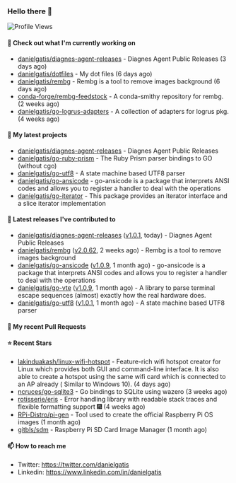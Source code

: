 ### Hello there 👋

![Profile Views](https://komarev.com/ghpvc/?username=danielgatis&label=PROFILE+VIEWS)

#### 👷 Check out what I'm currently working on

- [danielgatis/diagnes-agent-releases](https://github.com/danielgatis/diagnes-agent-releases) - Diagnes Agent Public Releases (3 days ago)
- [danielgatis/dotfiles](https://github.com/danielgatis/dotfiles) - My dot files (6 days ago)
- [danielgatis/rembg](https://github.com/danielgatis/rembg) - Rembg is a tool to remove images background (6 days ago)
- [conda-forge/rembg-feedstock](https://github.com/conda-forge/rembg-feedstock) - A conda-smithy repository for rembg. (2 weeks ago)
- [danielgatis/go-logrus-adapters](https://github.com/danielgatis/go-logrus-adapters) - A collection of adapters for logrus pkg. (4 weeks ago)

#### 🌱 My latest projects

- [danielgatis/diagnes-agent-releases](https://github.com/danielgatis/diagnes-agent-releases) - Diagnes Agent Public Releases
- [danielgatis/go-ruby-prism](https://github.com/danielgatis/go-ruby-prism) - The Ruby Prism parser bindings to GO (without cgo)
- [danielgatis/go-utf8](https://github.com/danielgatis/go-utf8) - A state machine based UTF8 parser
- [danielgatis/go-ansicode](https://github.com/danielgatis/go-ansicode) - go-ansicode is a package that interprets ANSI codes and allows you to register a handler to deal with the operations
- [danielgatis/go-iterator](https://github.com/danielgatis/go-iterator) - This package provides an iterator interface and a slice iterator implementation

#### 🔭 Latest releases I've contributed to

- [danielgatis/diagnes-agent-releases](https://github.com/danielgatis/diagnes-agent-releases) ([v1.0.1](https://github.com/danielgatis/diagnes-agent-releases/releases/tag/v1.0.1), today) - Diagnes Agent Public Releases
- [danielgatis/rembg](https://github.com/danielgatis/rembg) ([v2.0.62](https://github.com/danielgatis/rembg/releases/tag/v2.0.62), 2 weeks ago) - Rembg is a tool to remove images background
- [danielgatis/go-ansicode](https://github.com/danielgatis/go-ansicode) ([v1.0.9](https://github.com/danielgatis/go-ansicode/releases/tag/v1.0.9), 1 month ago) - go-ansicode is a package that interprets ANSI codes and allows you to register a handler to deal with the operations
- [danielgatis/go-vte](https://github.com/danielgatis/go-vte) ([v1.0.9](https://github.com/danielgatis/go-vte/releases/tag/v1.0.9), 1 month ago) - A library to parse terminal escape sequences (almost) exactly how the real hardware does.
- [danielgatis/go-utf8](https://github.com/danielgatis/go-utf8) ([v1.0.1](https://github.com/danielgatis/go-utf8/releases/tag/v1.0.1), 1 month ago) - A state machine based UTF8 parser

#### 🔨 My recent Pull Requests


#### ⭐ Recent Stars

- [lakinduakash/linux-wifi-hotspot](https://github.com/lakinduakash/linux-wifi-hotspot) - Feature-rich wifi hotspot creator for Linux which provides both GUI and command-line interface. It is also able to create a hotspot using the same wifi card which is connected to an AP already ( Similar to Windows 10).  (4 days ago)
- [ncruces/go-sqlite3](https://github.com/ncruces/go-sqlite3) - Go bindings to SQLite using wazero (3 weeks ago)
- [rotisserie/eris](https://github.com/rotisserie/eris) - Error handling library with readable stack traces and flexible formatting support 🎆 (4 weeks ago)
- [RPi-Distro/pi-gen](https://github.com/RPi-Distro/pi-gen) - Tool used to create the official Raspberry Pi OS images (1 month ago)
- [gitbls/sdm](https://github.com/gitbls/sdm) - Raspberry Pi SD Card Image Manager (1 month ago)

#### 📫 How to reach me

- Twitter: https://twitter.com/danielgatis
- Linkedin: https://www.linkedin.com/in/danielgatis
